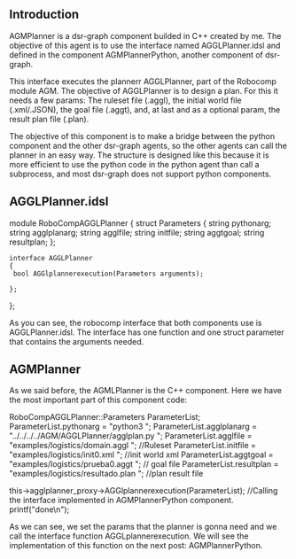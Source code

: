 ## Introduction

AGMPlanner is a dsr-graph component builded in C++ created by me. The objective of this agent is to use the interface named AGGLPlanner.idsl and defined in the component AGMPlannerPython, another component of dsr-graph. 

This interface executes the plannerr AGGLPlanner, part of the Robocomp module AGM. The objective of AGGLPlanner is to design a plan. For this it needs a few params: The ruleset file (.aggl), the initial world file (.xml/.JSON), the goal file (.aggt), and, at last and as a optional param,  the result plan file (.plan).

The objective of this component is to make a bridge between the python component and the other dsr-graph agents, so the other agents can call the planner in an easy way. The structure is designed like this because it is more efficient to use the python code in the python agent than call a subprocess, and most dsr-graph does not support python components.

## AGGLPlanner.idsl

module RoboCompAGGLPlanner
{
    	struct Parameters
    	{
        	string pythonarg;
        	string agglplanarg;
        	string agglfile;
        	string initfile;
           string aggtgoal;
           string resultplan;
    	};
   	 
    interface AGGLPlanner
    {
   	 bool AGGlplannerexecution(Parameters arguments);

    };

};

As you can see, the robocomp interface that both components use is AGGLPlanner.idsl. The interface has one function and one struct parameter that contains the arguments needed.






## AGMPlanner

As we said before, the AGMLPlanner is the C++ component. Here we have the most important part of this component code:

RoboCompAGGLPlanner::Parameters ParameterList;
  ParameterList.pythonarg = "python3 ";
  ParameterList.agglplanarg = "../../../../AGM/AGGLPlanner/agglplan.py ";
  ParameterList.agglfile = "examples/logistics/domain.aggl "; //Ruleset
  ParameterList.initfile = "examples/logistics/init0.xml "; //init world xml
  ParameterList.aggtgoal = "examples/logistics/prueba0.aggt "; // goal file
  ParameterList.resultplan = "examples/logistics/resultado.plan "; //plan result file
 
  this->agglplanner_proxy->AGGlplannerexecution(ParameterList); //Calling the interface implemented in AGMPlannerPython component.
  printf("done\n");

As we can see, we set the params that the planner is gonna need and we call the interface function AGGLplannerexecution. We will see the implementation of this function on the  next post: AGMPlannerPython.
